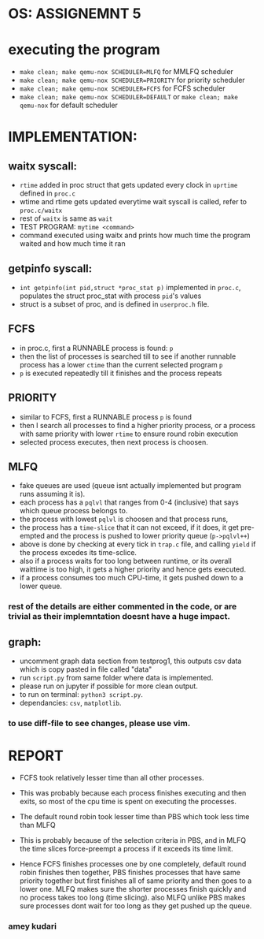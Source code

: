 # OS: ASSIGNEMNT 5

# executing the program
- `make clean; make qemu-nox SCHEDULER=MLFQ` for MMLFQ scheduler
- `make clean; make qemu-nox SCHEDULER=PRIORITY` for priority scheduler
- `make clean; make qemu-nox SCHEDULER=FCFS` for FCFS scheduler
- `make clean; make qemu-nox SCHEDULER=DEFAULT` or `make clean; make qemu-nox` for default scheduler


# IMPLEMENTATION:


## waitx syscall:
- `rtime` added in proc struct that gets updated every clock in `uprtime` defined in `proc.c`
- wtime and rtime gets updated everytime wait syscall is called, refer to `proc.c/waitx`
- rest of `waitx` is same as `wait`
- TEST PROGRAM: `mytime <command>`
- command executed using waitx and prints how much time the program waited and how much time it ran

## getpinfo syscall:
- `int getpinfo(int pid,struct *proc_stat p)` implemented in `proc.c`, populates the struct proc_stat with process `pid`'s values
- struct is a subset of proc, and is defined in `userproc.h` file.

## FCFS 
- in proc.c, first a RUNNABLE process is found: `p`
- then the list of processes is searched till to see if another runnable process has a lower `ctime` than the current selected program `p`
- `p` is executed repeatedly till it finishes and the process repeats

## PRIORITY
- similar to FCFS, first a RUNNABLE process `p` is found
- then I search all processes to find a higher priority process, or a process with same priority with lower `rtime` to ensure round robin execution
- selected process executes, then next process is choosen.

## MLFQ
- fake queues are used (queue isnt actually implemented but program runs assuming it is).
- each process has a `pqlvl` that ranges from 0-4 (inclusive) that says which queue process belongs to.
- the process with lowest `pqlvl` is choosen and that process runs,
- the process has a `time-slice` that it can not exceed, if it does, it get pre-empted and the process is pushed to lower priority queue (`p->pqlvl++`)
- above is done by checking at every tick in `trap.c` file, and calling `yield` if the process excedes its time-sclice.
- also if a process waits for too long between runtime, or its overall waittime is too high, it gets a higher priority and hence gets executed.
- if a process consumes too much CPU-time, it gets pushed down to a lower queue.

### rest of the details are either commented in the code, or are trivial as their implemntation doesnt have a huge impact.

## graph:
- uncomment graph data section from testprog1, this outputs csv data which is copy pasted in file called "data"
- run `script.py` from same folder where data is implemented.
- please run on jupyter if possible for more clean output.
- to run on terminal: `python3 script.py`.
- dependancies: `csv`, `matplotlib`.

### to use diff-file to see changes, please use vim.


# REPORT

- FCFS took relatively lesser time than all other processes.
- This was probably because each process finishes executing and then exits, so most of the cpu time is spent on executing the processes.
- The default round robin took lesser time than PBS which took less time than MLFQ
- This is probably because of the selection criteria in PBS, and in MLFQ the time slices force-preempt a process if it exceeds its time limit.

- Hence FCFS finishes processes one by one completely, default round robin finishes then together, PBS finishes processes that have same priority together but first finishes all of same priority and then goes to a lower one. MLFQ makes sure the shorter processes finish quickly and no process takes too long (time slicing). also MLFQ unlike PBS makes sure processes dont wait for too long as they get pushed up the queue.

### amey kudari